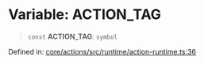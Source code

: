 # Variable: ACTION\_TAG

> `const` **ACTION\_TAG**: `symbol`

Defined in: [core/actions/src/runtime/action-runtime.ts:36](https://github.com/LaWebcapsule/orbits/blob/66ea15e0068e5833cb03c092623a7262269820a0/core/actions/src/runtime/action-runtime.ts#L36)
